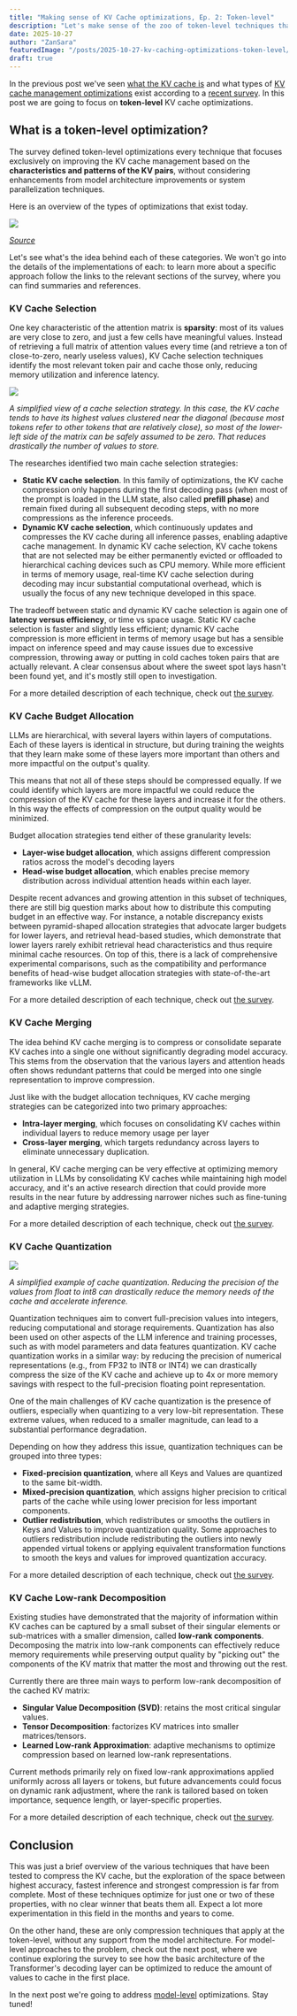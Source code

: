 ```yaml
---
title: "Making sense of KV Cache optimizations, Ep. 2: Token-level"
description: "Let's make sense of the zoo of token-level techniques that exist out there."
date: 2025-10-27
author: "ZanSara"
featuredImage: "/posts/2025-10-27-kv-caching-optimizations-token-level/cover.png"
draft: true
---
```


In the previous post we've seen [what the KV cache is](/posts/2025-10-23-kv-caching/) and what types of [KV cache management optimizations](/posts/2025-10-26-kv-caching-optimizations-intro/) exist according to a [recent survey](https://arxiv.org/abs/2412.19442). In this post we are going to focus on **token-level** KV cache optimizations.

## What is a token-level optimization?

The survey defined token-level optimizations every technique that focuses exclusively on improving the KV cache management based on the **characteristics and patterns of the KV pairs**, without considering enhancements from model architecture improvements or system parallelization techniques.

Here is an overview of the types of optimizations that exist today.

![](/posts/2025-10-27-kv-caching-optimizations-token-level/token-level.png)

_[Source](https://arxiv.org/pdf/2412.19442#figure.3)_

Let's see what's the idea behind each of these categories. We won't go into the details of the implementations of each: to learn more about a specific approach follow the links to the relevant sections of the survey, where you can find summaries and references.

### KV Cache Selection

One key characteristic of the attention matrix is **sparsity**: most of its values are very close to zero, and just a few cells have meaningful values. Instead of retrieving a full matrix of attention values every time (and retrieve a ton of close-to-zero, nearly useless values), KV Cache selection techniques identify the most relevant token pair and cache those only, reducing memory utilization and inference latency.

![](/posts/2025-10-27-kv-caching-optimizations-token-level/sparse-attention.png)

_A simplified view of a cache selection strategy. In this case, the KV cache tends to have its highest values clustered near the diagonal (because most tokens refer to other tokens that are relatively close), so most of the lower-left side of the matrix can be safely assumed to be zero. That reduces drastically the number of values to store._

The researches identified two main cache selection strategies:

- **Static KV cache selection**. In this family of optimizations, the KV cache compression only happens during the first decoding pass (when most of the prompt is loaded in the LLM state, also called **prefill phase**) and remain fixed during all subsequent decoding steps, with no more compressions as the inference proceeds.
- **Dynamic KV cache selection**, which continuously updates and compresses the KV cache during all inference passes, enabling adaptive cache management. In dynamic KV cache selection, KV cache tokens that are not selected may be either permanently evicted or offloaded to hierarchical caching devices such as CPU memory. While more efficient in terms of memory usage, real-time KV cache selection during decoding may incur substantial computational overhead, which is usually the focus of any new technique developed in this space.

The tradeoff between static and dynamic KV cache selection is again one of **latency versus efficiency**, or time vs space usage. Static KV cache selection is faster and slightly less efficient; dynamic KV cache compression is more efficient in terms of memory usage but has a sensible impact on inference speed and may cause issues due to excessive compression, throwing away or putting in cold caches token pairs that are actually relevant. A clear consensus about where the sweet spot lays hasn't been found yet, and it's mostly still open to investigation.

For a more detailed description of each technique, check out [the survey](https://arxiv.org/pdf/2412.19442#subsection.4.1).

### KV Cache Budget Allocation

LLMs are hierarchical, with several layers within layers of computations. Each of these layers is identical in structure, but during training the weights that they learn make some of these layers more important than others and more impactful on the output's quality.

This means that not all of these steps should be compressed equally. If we could identify which layers are more impactful we could reduce the compression of the KV cache for these layers and increase it for the others. In this way the effects of compression on the output quality would be minimized.

Budget allocation strategies tend either of these granularity levels:
- **Layer-wise budget allocation**, which assigns different compression ratios across the model's decoding layers
- **Head-wise budget allocation**, which enables precise memory distribution across individual attention heads within each layer.

Despite recent advances and growing attention in this subset of techniques, there are still big question marks about how to distribute this computing budget in an effective way. For instance, a notable discrepancy exists between pyramid-shaped allocation strategies that advocate larger budgets for lower layers, and retrieval head-based studies, which demonstrate that lower layers rarely exhibit retrieval head characteristics and thus require minimal cache resources. On top of this, there is a lack of comprehensive experimental comparisons, such as the compatibility and performance benefits of head-wise budget allocation strategies with state-of-the-art frameworks like vLLM.

For a more detailed description of each technique, check out [the survey](https://arxiv.org/pdf/2412.19442#subsection.4.2).

### KV Cache Merging

The idea behind KV cache merging is to compress or consolidate separate KV caches into a single one without significantly degrading model accuracy. This stems from the observation that the various layers and attention heads often shows redundant patterns that could be merged into one single representation to improve compression.

Just like with the budget allocation techniques, KV cache merging strategies can be categorized into two primary approaches: 
- **Intra-layer merging**, which focuses on consolidating KV caches within individual layers to reduce memory usage per layer
- **Cross-layer merging**, which targets redundancy across layers to eliminate unnecessary duplication. 

In general, KV cache merging can be very effective at optimizing memory utilization in LLMs by consolidating KV caches while maintaining high model accuracy, and it's an active research direction that could provide more results in the near future by addressing narrower niches such as fine-tuning and adaptive merging strategies.

For a more detailed description of each technique, check out [the survey](https://arxiv.org/pdf/2412.19442#subsection.4.3).

### KV Cache Quantization

![](/posts/2025-10-27-kv-caching-optimizations-token-level/quantization.png)

_A simplified example of cache quantization. Reducing the precision of the values from float to int8 can drastically reduce the memory needs of the cache and accelerate inference._

Quantization techniques aim to convert full-precision values into integers, reducing computational and storage requirements. Quantization has also been used on other aspects of the LLM inference and training processes, such as with model parameters and data features quantization. KV cache quantization works in a similar way: by reducing the precision of numerical representations (e.g., from FP32 to INT8 or INT4) we can drastically compress the size of the KV cache and achieve up to 4x or more memory savings with respect to the full-precision floating point representation.

One of the main challenges of KV cache quantization is the presence of outliers, especially when quantizing to a very low-bit representation. These extreme values, when reduced to a smaller magnitude, can lead to a substantial performance degradation. 

Depending on how they address this issue, quantization techniques can be grouped into three types:

- **Fixed-precision quantization**, where all Keys and Values are quantized to the same bit-width.
- **Mixed-precision quantization**, which assigns higher precision to critical parts of the cache while using lower precision for less important components.
- **Outlier redistribution**, which redistributes or smooths the outliers in Keys and Values to improve quantization quality. Some approaches to outliers redistribution include redistributing the outliers into newly appended virtual tokens or applying equivalent transformation functions to smooth the keys and values for improved quantization accuracy. 

For a more detailed description of each technique, check out [the survey](https://arxiv.org/pdf/2412.19442#subsection.4.4).

### KV Cache Low-rank Decomposition

Existing studies have demonstrated that the majority of information within KV caches can be captured by a small subset of their singular elements or sub-matrices with a smaller dimension, called **low-rank components**. Decomposing the matrix into low-rank components can effectively reduce memory requirements while preserving output quality by "picking out" the components of the KV matrix that matter the most and throwing out the rest.

Currently there are three main ways to perform low-rank decomposition of the cached KV matrix:

- **Singular Value Decomposition (SVD)**: retains the most critical singular values.
- **Tensor Decomposition**: factorizes KV matrices into smaller matrices/tensors.
- **Learned Low-rank Approximation**: adaptive mechanisms to optimize compression based on learned low-rank representations. 

Current methods primarily rely on fixed low-rank approximations applied uniformly across all layers or tokens, but future advancements could focus on dynamic rank adjustment, where the rank is tailored based on token importance, sequence length, or layer-specific properties.

For a more detailed description of each technique, check out [the survey](https://arxiv.org/pdf/2412.19442#subsection.4.5).

## Conclusion

This was just a brief overview of the various techniques that have been tested to compress the KV cache, but the exploration of the space between highest accuracy, fastest inference and strongest compression is far from complete. Most of these techniques optimize for just one or two of these properties, with no clear winner that beats them all. Expect a lot more experimentation in this field in the months and years to come.

On the other hand, these are only compression techniques that apply at the token-level, without any support from the model architecture. For model-level approaches to the problem, check out the next post, where we continue exploring the survey to see how the basic architecture of the Transformer's decoding layer can be optimized to reduce the amount of values to cache in the first place.

In the next post we're going to address [model-level](/posts/2025-10-28-kv-caching-optimizations-model-level) optimizations. Stay tuned!